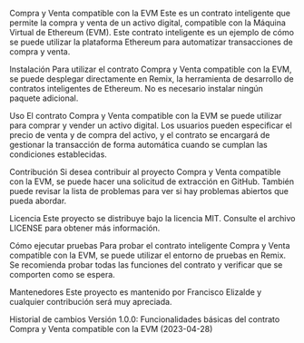 Compra y Venta compatible con la EVM
Este es un contrato inteligente que permite la compra y venta de un activo digital, compatible con la Máquina Virtual de Ethereum (EVM). Este contrato inteligente es un ejemplo de cómo se puede utilizar la plataforma Ethereum para automatizar transacciones de compra y venta.

Instalación
Para utilizar el contrato Compra y Venta compatible con la EVM, se puede desplegar directamente en Remix, la herramienta de desarrollo de contratos inteligentes de Ethereum. No es necesario instalar ningún paquete adicional.

Uso
El contrato Compra y Venta compatible con la EVM se puede utilizar para comprar y vender un activo digital. Los usuarios pueden especificar el precio de venta y de compra del activo, y el contrato se encargará de gestionar la transacción de forma automática cuando se cumplan las condiciones establecidas.

Contribución
Si desea contribuir al proyecto Compra y Venta compatible con la EVM, se puede hacer una solicitud de extracción en GitHub. También puede revisar la lista de problemas para ver si hay problemas abiertos que pueda abordar.

Licencia
Este proyecto se distribuye bajo la licencia MIT. Consulte el archivo LICENSE para obtener más información.

Cómo ejecutar pruebas
Para probar el contrato inteligente Compra y Venta compatible con la EVM, se puede utilizar el entorno de pruebas en Remix. Se recomienda probar todas las funciones del contrato y verificar que se comporten como se espera.

Mantenedores
Este proyecto es mantenido por Francisco Elizalde y cualquier contribución será muy apreciada.

Historial de cambios
Versión 1.0.0: Funcionalidades básicas del contrato Compra y Venta compatible con la EVM (2023-04-28)
